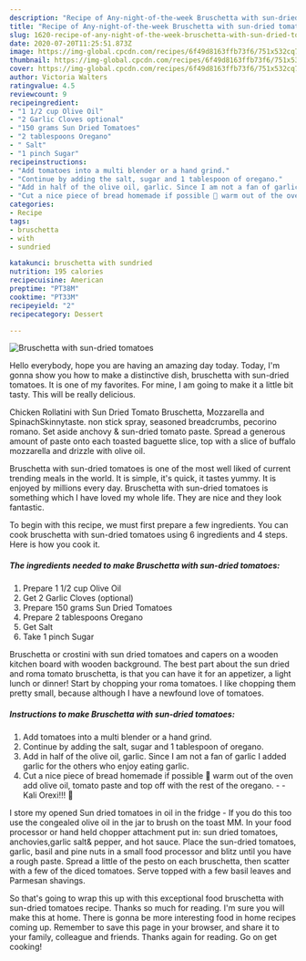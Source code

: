 ```yaml
---
description: "Recipe of Any-night-of-the-week Bruschetta with sun-dried tomatoes"
title: "Recipe of Any-night-of-the-week Bruschetta with sun-dried tomatoes"
slug: 1620-recipe-of-any-night-of-the-week-bruschetta-with-sun-dried-tomatoes
date: 2020-07-20T11:25:51.873Z
image: https://img-global.cpcdn.com/recipes/6f49d8163ffb73f6/751x532cq70/bruschetta-with-sun-dried-tomatoes-recipe-main-photo.jpg
thumbnail: https://img-global.cpcdn.com/recipes/6f49d8163ffb73f6/751x532cq70/bruschetta-with-sun-dried-tomatoes-recipe-main-photo.jpg
cover: https://img-global.cpcdn.com/recipes/6f49d8163ffb73f6/751x532cq70/bruschetta-with-sun-dried-tomatoes-recipe-main-photo.jpg
author: Victoria Walters
ratingvalue: 4.5
reviewcount: 9
recipeingredient:
- "1 1/2 cup Olive Oil"
- "2 Garlic Cloves optional"
- "150 grams Sun Dried Tomatoes"
- "2 tablespoons Oregano"
- " Salt"
- "1 pinch Sugar"
recipeinstructions:
- "Add tomatoes into a multi blender or a hand grind."
- "Continue by adding the salt, sugar and 1 tablespoon of oregano."
- "Add in half of the olive oil, garlic. Since I am not a fan of garlic I added garlic for the others who enjoy eating garlic."
- "Cut a nice piece of bread homemade if possible 🙂 warm out of the oven add olive oil, tomato paste and top off with the rest of the oregano.  Kali Orexi!!! 🙂"
categories:
- Recipe
tags:
- bruschetta
- with
- sundried

katakunci: bruschetta with sundried 
nutrition: 195 calories
recipecuisine: American
preptime: "PT38M"
cooktime: "PT33M"
recipeyield: "2"
recipecategory: Dessert

---
```



![Bruschetta with sun-dried tomatoes](https://img-global.cpcdn.com/recipes/6f49d8163ffb73f6/751x532cq70/bruschetta-with-sun-dried-tomatoes-recipe-main-photo.jpg)

Hello everybody, hope you are having an amazing day today. Today, I'm gonna show you how to make a distinctive dish, bruschetta with sun-dried tomatoes. It is one of my favorites. For mine, I am going to make it a little bit tasty. This will be really delicious.

Chicken Rollatini with Sun Dried Tomato Bruschetta, Mozzarella and SpinachSkinnytaste. non stick spray, seasoned breadcrumbs, pecorino romano. Set aside anchovy &amp; sun-dried tomato paste. Spread a generous amount of paste onto each toasted baguette slice, top with a slice of buffalo mozzarella and drizzle with olive oil.

Bruschetta with sun-dried tomatoes is one of the most well liked of current trending meals in the world. It is simple, it's quick, it tastes yummy. It is enjoyed by millions every day. Bruschetta with sun-dried tomatoes is something which I have loved my whole life. They are nice and they look fantastic.


To begin with this recipe, we must first prepare a few ingredients. You can cook bruschetta with sun-dried tomatoes using 6 ingredients and 4 steps. Here is how you cook it.

<!--inarticleads1-->

##### The ingredients needed to make Bruschetta with sun-dried tomatoes:

1. Prepare 1 1/2 cup Olive Oil
1. Get 2 Garlic Cloves (optional)
1. Prepare 150 grams Sun Dried Tomatoes
1. Prepare 2 tablespoons Oregano
1. Get  Salt
1. Take 1 pinch Sugar


Bruschetta or crostini with sun dried tomatoes and capers on a wooden kitchen board with wooden background. The best part about the sun dried and roma tomato bruschetta, is that you can have it for an appetizer, a light lunch or dinner! Start by chopping your roma tomatoes. I like chopping them pretty small, because although I have a newfound love of tomatoes. 

<!--inarticleads2-->

##### Instructions to make Bruschetta with sun-dried tomatoes:

1. Add tomatoes into a multi blender or a hand grind.
1. Continue by adding the salt, sugar and 1 tablespoon of oregano.
1. Add in half of the olive oil, garlic. Since I am not a fan of garlic I added garlic for the others who enjoy eating garlic.
1. Cut a nice piece of bread homemade if possible 🙂 warm out of the oven add olive oil, tomato paste and top off with the rest of the oregano. -  - Kali Orexi!!! 🙂


I store my opened Sun dried tomatoes in oil in the fridge - If you do this too use the congealed olive oil in the jar to brush on the toast MM. In your food processor or hand held chopper attachment put in: sun dried tomatoes, anchovies,garlic salt&amp; pepper, and hot sauce. Place the sun-dried tomatoes, garlic, basil and pine nuts in a small food processor and blitz until you have a rough paste. Spread a little of the pesto on each bruschetta, then scatter with a few of the diced tomatoes. Serve topped with a few basil leaves and Parmesan shavings. 

So that's going to wrap this up with this exceptional food bruschetta with sun-dried tomatoes recipe. Thanks so much for reading. I'm sure you will make this at home. There is gonna be more interesting food in home recipes coming up. Remember to save this page in your browser, and share it to your family, colleague and friends. Thanks again for reading. Go on get cooking!

